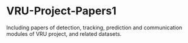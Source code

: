 # VRU-Project-Papers1
Including papers of detection, tracking, prediction and communication modules of VRU project, and related datasets.

